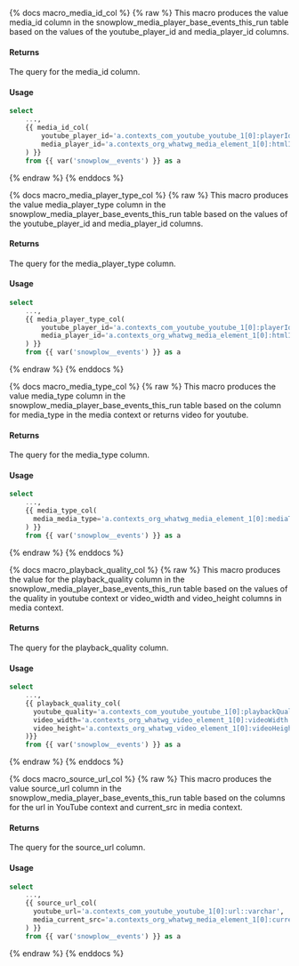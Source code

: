 {% docs macro_media_id_col %}
{% raw %}
This macro produces the value media_id column in the snowplow_media_player_base_events_this_run table based on the values of the youtube_player_id and media_player_id columns.

#### Returns

The query for the media_id column.

#### Usage

```sql
select
    ...,
    {{ media_id_col(
        youtube_player_id='a.contexts_com_youtube_youtube_1[0]:playerId',
        media_player_id='a.contexts_org_whatwg_media_element_1[0]:htmlId::varchar'
    ) }}
    from {{ var('snowplow__events') }} as a
```

{% endraw %}
{% enddocs %}

{% docs macro_media_player_type_col %}
{% raw %}
This macro produces the value media_player_type column in the snowplow_media_player_base_events_this_run table based on the values of the youtube_player_id and media_player_id columns.

#### Returns

The query for the media_player_type column.

#### Usage

```sql
select
    ...,
    {{ media_player_type_col(
        youtube_player_id='a.contexts_com_youtube_youtube_1[0]:playerId',
        media_player_id='a.contexts_org_whatwg_media_element_1[0]:htmlId::varchar'
    ) }}
    from {{ var('snowplow__events') }} as a
```

{% endraw %}
{% enddocs %}

{% docs macro_media_type_col %}
{% raw %}
This macro produces the value media_type column in the snowplow_media_player_base_events_this_run table based on the column for media_type in the media context or returns video for youtube.

#### Returns

The query for the media_type column.

#### Usage

```sql
select
    ...,
    {{ media_type_col(
      media_media_type='a.contexts_org_whatwg_media_element_1[0]:mediaType::varchar'
    ) }}
    from {{ var('snowplow__events') }} as a
```

{% endraw %}
{% enddocs %}

{% docs macro_playback_quality_col %}
{% raw %}
This macro produces the value for the playback_quality column in the snowplow_media_player_base_events_this_run table based on the values of the quality in youtube context or video_width and video_height columns in media context.

#### Returns

The query for the playback_quality column.

#### Usage

```sql
select
    ...,
    {{ playback_quality_col(
      youtube_quality='a.contexts_com_youtube_youtube_1[0]:playbackQuality::varchar',
      video_width='a.contexts_org_whatwg_video_element_1[0]:videoWidth::varchar',
      video_height='a.contexts_org_whatwg_video_element_1[0]:videoHeight::varchar'
    )}}
    from {{ var('snowplow__events') }} as a
```

{% endraw %}
{% enddocs %}

{% docs macro_source_url_col %}
{% raw %}
This macro produces the value source_url column in the snowplow_media_player_base_events_this_run table based on the columns for the url in YouTube context and current_src in media context.

#### Returns

The query for the source_url column.

#### Usage

```sql
select
    ...,
    {{ source_url_col(
      youtube_url='a.contexts_com_youtube_youtube_1[0]:url::varchar',
      media_current_src='a.contexts_org_whatwg_media_element_1[0]:currentSrc::varchar'
    ) }}
    from {{ var('snowplow__events') }} as a
```

{% endraw %}
{% enddocs %}
